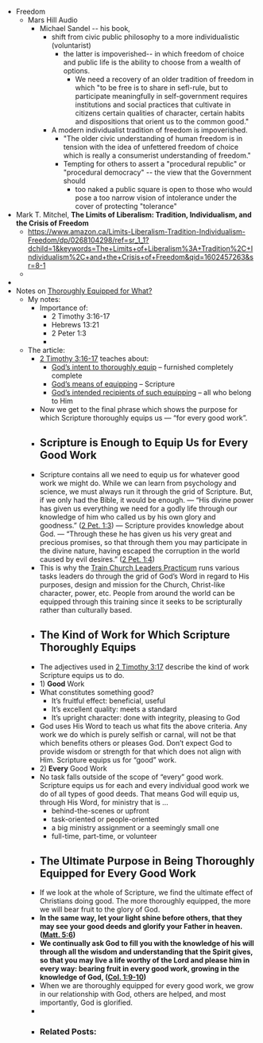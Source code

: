 - Freedom
    - Mars Hill Audio
        - Michael Sandel -- his book, 
            - shift from civic public philosophy to a more individualistic (voluntarist) 
                - the latter is impoverished-- in which freedom of choice and public life is the ability to choose from a wealth of options. 
                    - We need a recovery of an older tradition of freedom in which "to be free is to share in sefl-rule, but to participate meaningfully in self-government requires institutions and social practices that cultivate in citizens certain qualities of character, certain habits and dispositions that orient us to the common good." 
            - A modern individualist tradition of freedom is impoverished. 
                - "The older civic understanding of human freedom is in tension with the idea of unfettered freedom of choice which is really a consumerist understanding of freedom."
                - Tempting for others to assert a "procedural republic" or "procedural democracy" -- the view that the Government should 
                    - too naked a public square is open to those who would pose a too narrow vision of intolerance under the cover of protecting "tolerance"
- Mark T. Mitchel, __The Limits of Liberalism: Tradition, Individualism, and the Crisis of Freedom__
    - https://www.amazon.ca/Limits-Liberalism-Tradition-Individualism-Freedom/dp/0268104298/ref=sr_1_1?dchild=1&keywords=The+Limits+of+Liberalism%3A+Tradition%2C+Individualism%2C+and+the+Crisis+of+Freedom&qid=1602457263&sr=8-1
    - 
- 
- Notes on [Thoroughly Equipped for What?](https://mintools.com/blog/thoroughly-equipped-good-works.htm)
    - My notes: 
        - Importance of:
            - 2 Timothy 3:16-17
            - Hebrews 13:21
            - 2 Peter 1:3
            - 
    - The article:
        - [2 Timothy 3:16-17](https://biblia.com/bible/niv/2%20Tim%203.16-17) teaches about:
            - [God’s intent to thoroughly equip](https://mintools.com/blog/thoroughly-equipped.htm) – furnished completely complete
            - [God’s means of equipping](https://mintools.com/blog/means-thoroughly-equipped.htm) – Scripture
            - [God’s intended recipients of such equipping](https://mintools.com/blog/who-thoroughly-equipped.htm) – all who belong to Him
        - Now we get to the final phrase which shows the purpose for which Scripture thoroughly equips us — “for every good work”.
        - ## Scripture is Enough to Equip Us for Every Good Work
        - Scripture contains all we need to equip us for whatever good work we might do. While we can learn from psychology and science, we must always run it through the grid of Scripture. But, if we only had the Bible, it would be enough. — “His divine power has given us everything we need for a godly life through our knowledge of him who called us by his own glory and goodness.” ([2 Pet. 1:3](https://biblia.com/bible/niv/2%20Pet.%201.3)) — Scripture provides knowledge about God. — “Through these he has given us his very great and precious promises, so that through them you may participate in the divine nature, having escaped the corruption in the world caused by evil desires.” ([2 Pet. 1:4](https://biblia.com/bible/niv/2%20Pet.%201.4))
        - This is why the [Train Church Leaders Practicum](https://trainchurchleaders.com/practicum/) runs various tasks leaders do through the grid of God’s Word in regard to His purposes, design and mission for the Church, Christ-like character, power, etc. People from around the world can be equipped through this training since it seeks to be scripturally rather than culturally based.
        - ## The Kind of Work for Which Scripture Thoroughly Equips
        - The adjectives used in [2 Timothy 3:17](https://biblia.com/bible/niv/2%20Tim%203.17) describe the kind of work Scripture equips us to do.
        - 1) **Good** Work
        - What constitutes something good?
            - It’s fruitful effect: beneficial, useful
            - It’s excellent quality: meets a standard
            - It’s upright character: done with integrity, pleasing to God
        - God uses His Word to teach us what fits the above criteria. Any work we do which is purely selfish or carnal, will not be that which benefits others or pleases God. Don’t expect God to provide wisdom or strength for that which does not align with Him. Scripture equips us for “good” work.
        - 2) **Every** Good Work
        - No task falls outside of the scope of “every” good work. Scripture equips us for each and every individual good work we do of all types of good deeds. That means God will equip us, through His Word, for ministry that is …
            - behind-the-scenes or upfront
            - task-oriented or people-oriented
            - a big ministry assignment or a seemingly small one
            - full-time, part-time, or volunteer
        - ## The Ultimate Purpose in Being Thoroughly Equipped for Every Good Work
        - If we look at the whole of Scripture, we find the ultimate effect of Christians doing good. The more thoroughly equipped, the more we will bear fruit to the glory of God.
        - __In the same way, let your light shine before others, that they may see your good deeds and glorify your Father in heaven. ([Matt. 5:6](https://biblia.com/bible/niv/Matt.%205.6))__
        - __We continually ask God to fill you with the knowledge of his will through all the wisdom and understanding that the Spirit gives, so that you may live a life worthy of the Lord and please him in every way: bearing fruit in every good work, growing in the knowledge of God, ([Col. 1:9-10](https://biblia.com/bible/niv/Col.%201.9-10))__
        - When we are thoroughly equipped for every good work, we grow in our relationship with God, others are helped, and most importantly, God is glorified.
        - [](https://mintools.com/blog/thoroughly-equipped-good-works.htm#)[](https://mintools.com/blog/thoroughly-equipped-good-works.htm#)[]()[](https://mintools.com/blog/thoroughly-equipped-good-works.htm#)[](https://mintools.com/blog/thoroughly-equipped-good-works.htm#)
        - ### Related Posts:
